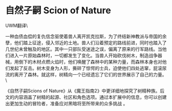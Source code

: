 # 自然子嗣 Scion of Nature 

UWM翻译\

一种血债血偿的复仇信念驱使着兽人离开凯克拉斯，为了终结新神教派与帝国的余孽，他们踏上征途，侵入邻近的土地。兽人们沿着预定的路线前进，同时也踏入了几世纪未曾触及的地区。其中一只部队受迷途之误，偏离了原来的行军路线。当他们进入一片原始森林时，一切都发生了变化。当兽人开始砍伐树木，制造战争器械，用倒下的木材点燃火焰时，他们唤醒了森林中的某种力量，而森林本身也对他们发起了反击。树木变身为人形，撕碎了惊愕的士兵，迫使他们四处逃窜，屁滚尿流的离开了森林。就这样，树精向一个已经遗忘了它们的世界展示了自己的力量。\

《自然子嗣Scions of
Nature》从《魔王指南2》中更详细地探究了树精种族。后文的内容涵盖了树精的起源、社区和角色选项。通过本扩展中的信息，你可以创建出更加生动的冒险者，准备应对黑暗将至所带来的众多挑战
。
